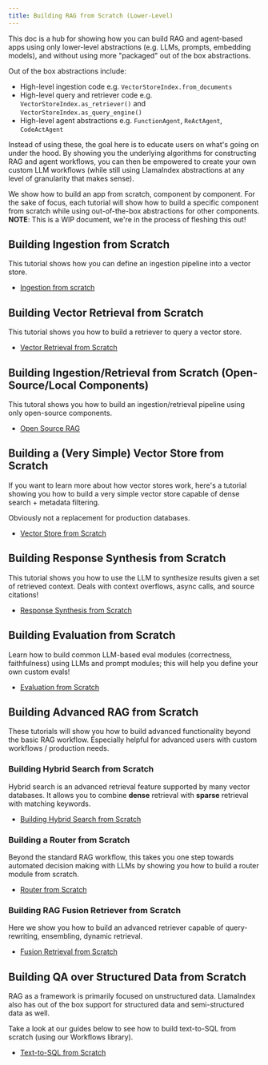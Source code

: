 ```yaml
---
title: Building RAG from Scratch (Lower-Level)
---
```


This doc is a hub for showing how you can build RAG and agent-based apps using only lower-level abstractions (e.g. LLMs, prompts, embedding models), and without using more "packaged" out of the box abstractions.

Out of the box abstractions include:

- High-level ingestion code e.g. `VectorStoreIndex.from_documents`
- High-level query and retriever code e.g. `VectorStoreIndex.as_retriever()` and `VectorStoreIndex.as_query_engine()`
- High-level agent abstractions e.g. `FunctionAgent`, `ReActAgent`, `CodeActAgent`

Instead of using these, the goal here is to educate users on what's going on under the hood. By showing you the underlying algorithms for constructing RAG and agent workflows, you can then be empowered to create your own custom LLM workflows (while still using LlamaIndex abstractions at any level of granularity that makes sense).

We show how to build an app from scratch, component by component. For the sake of focus, each tutorial will show how to build a specific component from scratch while using out-of-the-box abstractions for other components. **NOTE**: This is a WIP document, we're in the process of fleshing this out!

## Building Ingestion from Scratch

This tutorial shows how you can define an ingestion pipeline into a vector store.

- [Ingestion from scratch](/python/examples/low_level/ingestion)

## Building Vector Retrieval from Scratch

This tutorial shows you how to build a retriever to query a vector store.

- [Vector Retrieval from Scratch](/python/examples/low_level/retrieval)

## Building Ingestion/Retrieval from Scratch (Open-Source/Local Components)

This tutoral shows you how to build an ingestion/retrieval pipeline using only
open-source components.

- [Open Source RAG](/python/examples/low_level/oss_ingestion_retrieval)

## Building a (Very Simple) Vector Store from Scratch

If you want to learn more about how vector stores work, here's a tutorial showing you how to build a very simple vector store capable of dense search + metadata filtering.

Obviously not a replacement for production databases.

- [Vector Store from Scratch](/python/examples/low_level/vector_store)

## Building Response Synthesis from Scratch

This tutorial shows you how to use the LLM to synthesize results given a set of retrieved context. Deals with context overflows, async calls, and source citations!

- [Response Synthesis from Scratch](/python/examples/low_level/response_synthesis)

## Building Evaluation from Scratch

Learn how to build common LLM-based eval modules (correctness, faithfulness) using LLMs and prompt modules; this will help you define your own custom evals!

- [Evaluation from Scratch](/python/examples/low_level/evaluation)

## Building Advanced RAG from Scratch

These tutorials will show you how to build advanced functionality beyond the basic RAG workflow. Especially helpful for advanced users with custom workflows / production needs.

### Building Hybrid Search from Scratch

Hybrid search is an advanced retrieval feature supported by many vector databases. It allows you to combine **dense** retrieval with **sparse** retrieval with matching keywords.

- [Building Hybrid Search from Scratch](/python/examples/vector_stores/qdrant_hybrid)

### Building a Router from Scratch

Beyond the standard RAG workflow, this takes you one step towards automated decision making with LLMs by showing you how to build a router module from scratch.

- [Router from Scratch](/python/examples/low_level/router)

### Building RAG Fusion Retriever from Scratch

Here we show you how to build an advanced retriever capable of query-rewriting, ensembling, dynamic retrieval.

- [Fusion Retrieval from Scratch](/python/examples/low_level/fusion_retriever)

## Building QA over Structured Data from Scratch

RAG as a framework is primarily focused on unstructured data. LlamaIndex also has out of the box support for structured data and semi-structured data as well.

Take a look at our guides below to see how to build text-to-SQL from scratch (using our Workflows library).

- [Text-to-SQL from Scratch](/python/examples/workflow/advanced_text_to_sql)
